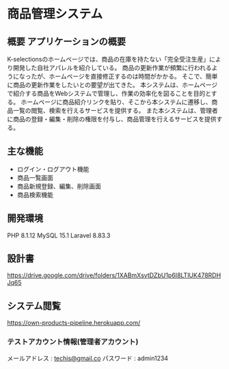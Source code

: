 # 商品管理システム

## 概要  アプリケーションの概要
K-selectionsのホームページでは、商品の在庫を持たない「完全受注生産」により開発した自社アパレルを紹介している。
商品の更新作業が頻繁に行われるようになったが、ホームページを直接修正するのは時間がかかる。
そこで、簡単に商品の更新作業をしたいとの要望が出てきた。
本システムは、ホームページで紹介する商品をWebシステムで管理し、作業の効率化を図ることを目的とする。
ホームページに商品紹介リンクを貼り、そこから本システムに遷移し、商品一覧の閲覧、検索を行えるサービスを提供する。
また本システムは、管理者に商品の登録・編集・削除の権限を付与し、商品管理を行えるサービスを提供する。

## 主な機能
- ログイン・ログアウト機能
- 商品一覧画面
- 商品新規登録、編集、削除画面
- 商品検索機能

## 開発環境
PHP 8.1.12
MySQL 15.1
Laravel 8.83.3

## 設計書
https://drive.google.com/drive/folders/1XABmXsvtDZbU1p6I8LTlUK478RDHJq65

## システム閲覧
https://own-products-pipeline.herokuapp.com/

### テストアカウント情報(管理者アカウント)

メールアドレス : techis@gmail.co
パスワード : admin1234
